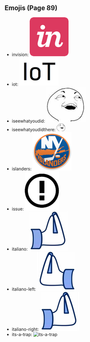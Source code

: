 
## Emojis (Page 89)

* invision: ![invision](output/invision.png)
* iot: ![iot](output/iot.png)
* iseewhatyoudid: ![iseewhatyoudid](output/iseewhatyoudid.jpg)
* iseewhatyoudidthere: ![iseewhatyoudidthere](output/iseewhatyoudidthere.png)
* islanders: ![islanders](output/islanders.png)
* issue: ![issue](output/issue.png)
* italiano: ![italiano](output/italiano.png)
* italiano-left: ![italiano-left](output/italiano-left.png)
* italiano-right: ![italiano-right](output/italiano-right.png)
* its-a-trap: ![its-a-trap](output/its-a-trap)
